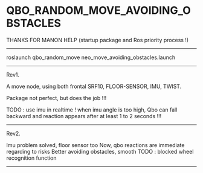 QBO_RANDOM_MOVE_AVOIDING_OBSTACLES
==================================

THANKS FOR MANON HELP (startup package and Ros priority process !)

_______________________________________________________________

roslaunch qbo_random_move neo_move_avoiding_obstacles.launch
_______________________________________________________________
Rev1.

A move node, using both frontal SRF10, FLOOR-SENSOR, IMU, TWIST.

Package not perfect, but does the job !!!

TODO : use imu in realtime !
  when imu angle is too high, Qbo can fall backward
  and reaction appears after at least 1 to 2 seconds !!! 
_______________________________________________________________
Rev2.

Imu problem solved, floor sensor too
  Now, qbo reactions are immediate regarding to risks
Better avoiding obstacles, smooth
TODO : blocked wheel recognition function
_______________________________________________________________
